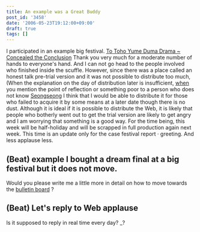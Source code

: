 ```yaml
---
title: An example was a Great Buddy
post_id: '3458'
date: '2006-05-23T19:12:00+09:00'
draft: true
tags: []
---
```


I participated in an example big festival. [To Toho Yume Duma Drama ~ Concealed the Conclusion](https://danmaq.com/!/thC/) Thank you very much for a moderate number of hands to everyone's hand. And I can not go head to the people involved who finished inside the scuffle. However, since there was a place called an honest talk pre-trial version and it was not possible to distribute too much, (When the explanation on the day of distribution later is insufficient, [when](https://danmaq.com/!/thA/) you mention the point of reflection or something poor to a person who does not know [Seongseong](https://danmaq.com/!/thA/) I think that I would be able to distribute it for those who failed to acquire it by some means at a later date though there is no dust. Although it is ideal if it is possible to distribute the Web, it is likely that people who botherly went out to get the trial version are likely to get angry and I am worrying that something is a good way. For the time being, this week will be half-holiday and will be scrapped in full production again next week. This time is an update only for the case festival report · greeting. And less applause less.

## (Beat) example I bought a dream final at a big festival but it does not move.

Would you please write me a little more in detail on how to move towards the [bulletin board](https://twitter.com/danmaq) ?

## (Beat) Let's reply to Web applause

Is it supposed to reply in real time every day? _?
